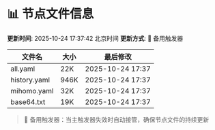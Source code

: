 # 📊 节点文件信息

**更新时间**: 2025-10-24 17:37:42 北京时间
**更新方式**: 🔄 备用触发器

| 文件名 | 大小 | 最后修改 |
|--------|------|----------|
| all.yaml | 22K | 2025-10-24 17:37 |
| history.yaml | 946K | 2025-10-24 17:37 |
| mihomo.yaml | 32K | 2025-10-24 17:37 |
| base64.txt | 19K | 2025-10-24 17:37 |

> 🔄 备用触发器：当主触发器失效时自动接管，确保节点文件的持续更新
